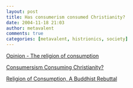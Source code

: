 ```yaml
---
layout: post
title: Has consumerism consumed Christianity?
date: 2004-11-18 21:03
author: metavalent
comments: true
categories: [metavalent, histrionics, society]
---
```

<a href="http://www.thepanamanews.com/pn/v_07/issue_09/opinion_04.html">Opinion - The religion of consumption</a>

<a href="http://www.livingroom.org.au/blog/archives/the_biggest_threat_to_the_church.php">Consumersism Consuming Christianity?</a>

<a href="http://www.bpf.org/html/resources_and_links/think_sangha/papers_and_viewpoints/papers/loy_watts_religion/loy_watts_religion.html">Religion of Consumption, A Buddhist Rebuttal</a>




